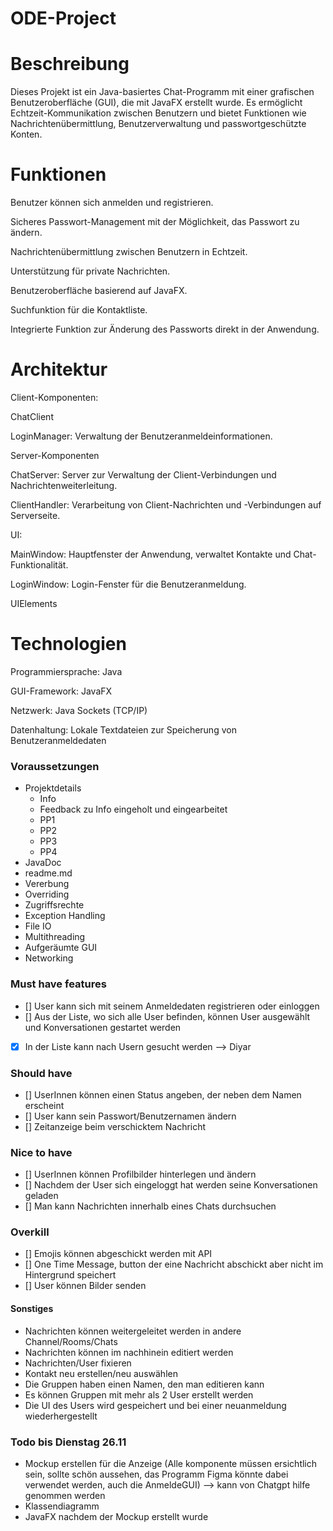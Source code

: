 # ODE-Project


# Beschreibung

Dieses Projekt ist ein Java-basiertes Chat-Programm mit einer grafischen Benutzeroberfläche (GUI), die mit JavaFX erstellt 
wurde. Es ermöglicht Echtzeit-Kommunikation zwischen Benutzern und bietet Funktionen wie Nachrichtenübermittlung, 
Benutzerverwaltung und passwortgeschützte Konten.

# Funktionen

Benutzer können sich anmelden und registrieren.

Sicheres Passwort-Management mit der Möglichkeit, das Passwort zu ändern.

Nachrichtenübermittlung zwischen Benutzern in Echtzeit.

Unterstützung für private Nachrichten.

Benutzeroberfläche basierend auf JavaFX.

Suchfunktion für die Kontaktliste.

Integrierte Funktion zur Änderung des Passworts direkt in der Anwendung.

# Architektur

Client-Komponenten:

ChatClient

LoginManager: Verwaltung der Benutzeranmeldeinformationen.

Server-Komponenten

ChatServer: Server zur Verwaltung der Client-Verbindungen und Nachrichtenweiterleitung.

ClientHandler: Verarbeitung von Client-Nachrichten und -Verbindungen auf Serverseite.

UI:

MainWindow: Hauptfenster der Anwendung, verwaltet Kontakte und Chat-Funktionalität.

LoginWindow: Login-Fenster für die Benutzeranmeldung.

UIElements

# Technologien

Programmiersprache: Java

GUI-Framework: JavaFX

Netzwerk: Java Sockets (TCP/IP)

Datenhaltung: Lokale Textdateien zur Speicherung von Benutzeranmeldedaten


### Voraussetzungen
  - Projektdetails
      - Info
      - Feedback zu Info eingeholt und eingearbeitet
      - PP1
      - PP2
      - PP3
      - PP4
- JavaDoc
- readme.md
- Vererbung
- Overriding
- Zugriffsrechte
- Exception Handling
- File IO
- Multithreading
- Aufgeräumte GUI
- Networking

### Must have features

- [] User kann sich mit seinem Anmeldedaten registrieren oder einloggen
- [] Aus der Liste, wo sich alle User befinden, können User ausgewählt und Konversationen gestartet werden
- [x] In der Liste kann nach Usern gesucht werden --> Diyar

### Should have

- [] UserInnen können einen Status angeben, der neben dem Namen erscheint
- [] User kann sein Passwort/Benutzernamen ändern
- [] Zeitanzeige beim verschicktem Nachricht

### Nice to have

- [] UserInnen können Profilbilder hinterlegen und ändern
- [] Nachdem der User sich eingeloggt hat werden seine Konversationen geladen
- [] Man kann Nachrichten innerhalb eines Chats durchsuchen

### Overkill

- [] Emojis können abgeschickt werden mit API
- [] One Time Message, button der eine Nachricht abschickt aber nicht im Hintergrund speichert
- [] User können Bilder senden



#### Sonstiges

- Nachrichten können weitergeleitet werden in andere Channel/Rooms/Chats
- Nachrichten können im nachhinein editiert werden
- Nachrichten/User fixieren
- Kontakt neu erstellen/neu auswählen
- Die Gruppen haben einen Namen, den man editieren kann
- Es können Gruppen mit mehr als 2 User erstellt werden
- Die UI des Users wird gespeichert und bei einer neuanmeldung wiederhergestellt

### Todo bis Dienstag 26.11

- Mockup erstellen für die Anzeige (Alle komponente müssen ersichtlich sein, sollte schön aussehen, das Programm Figma könnte dabei verwendet werden, auch die AnmeldeGUI) --> kann von Chatgpt hilfe genommen werden
- Klassendiagramm
- JavaFX nachdem der Mockup erstellt wurde








